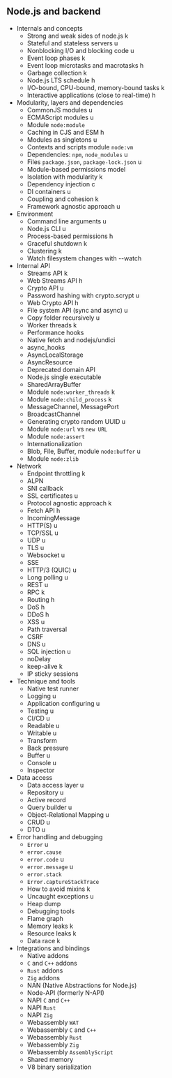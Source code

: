 ## Node.js and backend

- Internals and concepts
  - Strong and weak sides of node.js k
  - Stateful and stateless servers u
  - Nonblocking I/O and blocking code u
  - Event loop phases k
  - Event loop microtasks and macrotasks h
  - Garbage collection k
  - Node.js LTS schedule h
  - I/O-bound, CPU-bound, memory-bound tasks k
  - Interactive applications (close to real-time) h
- Modularity, layers and dependencies
  - CommonJS modules u
  - ECMAScript modules u
  - Module `node:module`
  - Caching in CJS and ESM h
  - Modules as singletons u
  - Contexts and scripts module `node:vm`
  - Dependencies: `npm`, `node_modules` u
  - Files `package.json`, `package-lock.json` u
  - Module-based permissions model
  - Isolation with modularity k
  - Dependency injection c
  - DI containers u
  - Coupling and cohesion k
  - Framework agnostic approach u
- Environment
  - Command line arguments u
  - Node.js CLI u
  - Process-based permissions h
  - Graceful shutdown k
  - Clustering k
  - Watch filesystem changes with --watch
- Internal API
  - Streams API k
  - Web Streams API h
  - Crypto API u
  - Password hashing with crypto.scrypt u
  - Web Crypto API h
  - File system API (sync and async) u
  - Copy folder recursively u
  - Worker threads k
  - Performance hooks
  - Native fetch and nodejs/undici
  - async_hooks
  - AsyncLocalStorage
  - AsyncResource
  - Deprecated domain API
  - Node.js single executable
  - SharedArrayBuffer
  - Module `node:worker_threads` k
  - Module `node:child_process` k
  - MessageChannel, MessagePort
  - BroadcastChannel
  - Generating crypto random UUID u
  - Module `node:url` vs `new URL`
  - Module `node:assert`
  - Internationalization
  - Blob, File, Buffer, module `node:buffer` u
  - Module `node:zlib`
- Network
  - Endpoint throttling k
  - ALPN
  - SNI callback
  - SSL certificates u
  - Protocol agnostic approach k
  - Fetch API h
  - IncomingMessage
  - HTTP(S) u
  - TCP/SSL u
  - UDP u
  - TLS u
  - Websocket u
  - SSE
  - HTTP/3 (QUIC) u
  - Long polling u
  - REST u
  - RPC k
  - Routing h
  - DoS h
  - DDoS h
  - XSS u
  - Path traversal
  - CSRF
  - DNS u
  - SQL injection u
  - noDelay
  - keep-alive k
  - IP sticky sessions
- Technique and tools
  - Native test runner
  - Logging u
  - Application configuring u
  - Testing u
  - CI/CD u
  - Readable u
  - Writable u
  - Transform
  - Back pressure
  - Buffer u
  - Console u
  - Inspector
- Data access
  - Data access layer u
  - Repository u
  - Active record
  - Query builder u
  - Object-Relational Mapping u
  - CRUD u
  - DTO u
- Error handling and debugging
  - `Error` u
  - `error.cause`
  - `error.code` u
  - `error.message` u
  - `error.stack`
  - `Error.captureStackTrace`
  - How to avoid mixins k
  - Uncaught exceptions u
  - Heap dump
  - Debugging tools
  - Flame graph
  - Memory leaks k
  - Resource leaks k
  - Data race k
- Integrations and bindings
  - Native addons
  - `C` and `C++` addons
  - `Rust` addons
  - `Zig` addons
  - NAN (Native Abstractions for Node.js)
  - Node-API (formerly N-API)
  - NAPI `C` and `C++`
  - NAPI `Rust`
  - NAPI `Zig`
  - Webassembly `WAT`
  - Webassembly `C` and `C++`
  - Webassembly `Rust`
  - Webassembly `Zig`
  - Webassembly `AssemblyScript`
  - Shared memory
  - V8 binary serialization
